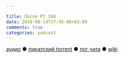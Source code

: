 ```yaml
---

title: После РТ 200
date: 2010-08-14T17:45:00+03:00
comments: true
categories: podcast
---
```

[аудио](http://cdn.radio-t.com/rt200post.mp3) ● [пиратский torrent](http://pirates.radio-t.com/torrents/rt200post.mp3.torrent) ● [лог чата](http://chat.radio-t.com/logs/radio-t-200.html) ● [wiki](http://wiki.radio-t.com/%D0%9F%D0%BE%D1%81%D0%BB%D0%B5_%D0%A0%D0%A2_200)<audio src="http://cdn.radio-t.com/rt200post.mp3" preload="none">
